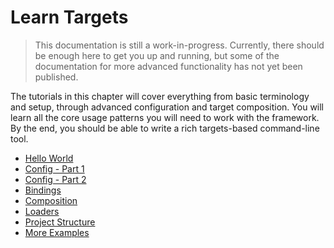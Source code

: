 # Learn Targets

> This documentation is still a work-in-progress. Currently, there should be enough here to get you up and running, but some of the documentation for more advanced functionality has not yet been published.

The tutorials in this chapter will cover everything from basic terminology and setup, through advanced configuration and target composition. You will learn all the core usage patterns you will need to work with the framework. By the end, you should be able to write a rich targets-based command-line tool.

* [Hello World](Hello_World.md)
* [Config - Part 1](Config_1.md)
* [Config - Part 2](Config_2.md)
* [Bindings](Bindings.md)
* [Composition](Composition.md)
* [Loaders](Loaders.md)
* [Project Structure](Project_Structure.md)
* [More Examples](More_Examples.md)
